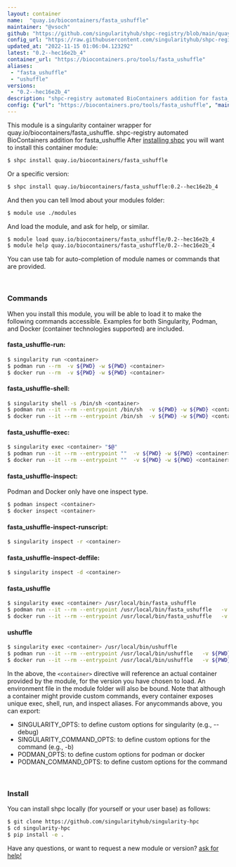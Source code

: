```yaml
---
layout: container
name:  "quay.io/biocontainers/fasta_ushuffle"
maintainer: "@vsoch"
github: "https://github.com/singularityhub/shpc-registry/blob/main/quay.io/biocontainers/fasta_ushuffle/container.yaml"
config_url: "https://raw.githubusercontent.com/singularityhub/shpc-registry/main/quay.io/biocontainers/fasta_ushuffle/container.yaml"
updated_at: "2022-11-15 01:06:04.123292"
latest: "0.2--hec16e2b_4"
container_url: "https://biocontainers.pro/tools/fasta_ushuffle"
aliases:
 - "fasta_ushuffle"
 - "ushuffle"
versions:
 - "0.2--hec16e2b_4"
description: "shpc-registry automated BioContainers addition for fasta_ushuffle"
config: {"url": "https://biocontainers.pro/tools/fasta_ushuffle", "maintainer": "@vsoch", "description": "shpc-registry automated BioContainers addition for fasta_ushuffle", "latest": {"0.2--hec16e2b_4": "sha256:fbd097083ae7a15580446ca860d6324f7ed736ff0dfad79490a3d05cacea1f23"}, "tags": {"0.2--hec16e2b_4": "sha256:fbd097083ae7a15580446ca860d6324f7ed736ff0dfad79490a3d05cacea1f23"}, "docker": "quay.io/biocontainers/fasta_ushuffle", "aliases": {"fasta_ushuffle": "/usr/local/bin/fasta_ushuffle", "ushuffle": "/usr/local/bin/ushuffle"}}
---
```


This module is a singularity container wrapper for quay.io/biocontainers/fasta_ushuffle.
shpc-registry automated BioContainers addition for fasta_ushuffle
After [installing shpc](#install) you will want to install this container module:


```bash
$ shpc install quay.io/biocontainers/fasta_ushuffle
```

Or a specific version:

```bash
$ shpc install quay.io/biocontainers/fasta_ushuffle:0.2--hec16e2b_4
```

And then you can tell lmod about your modules folder:

```bash
$ module use ./modules
```

And load the module, and ask for help, or similar.

```bash
$ module load quay.io/biocontainers/fasta_ushuffle/0.2--hec16e2b_4
$ module help quay.io/biocontainers/fasta_ushuffle/0.2--hec16e2b_4
```

You can use tab for auto-completion of module names or commands that are provided.

<br>

### Commands

When you install this module, you will be able to load it to make the following commands accessible.
Examples for both Singularity, Podman, and Docker (container technologies supported) are included.

#### fasta_ushuffle-run:

```bash
$ singularity run <container>
$ podman run --rm  -v ${PWD} -w ${PWD} <container>
$ docker run --rm  -v ${PWD} -w ${PWD} <container>
```

#### fasta_ushuffle-shell:

```bash
$ singularity shell -s /bin/sh <container>
$ podman run --it --rm --entrypoint /bin/sh  -v ${PWD} -w ${PWD} <container>
$ docker run --it --rm --entrypoint /bin/sh  -v ${PWD} -w ${PWD} <container>
```

#### fasta_ushuffle-exec:

```bash
$ singularity exec <container> "$@"
$ podman run --it --rm --entrypoint ""  -v ${PWD} -w ${PWD} <container> "$@"
$ docker run --it --rm --entrypoint ""  -v ${PWD} -w ${PWD} <container> "$@"
```

#### fasta_ushuffle-inspect:

Podman and Docker only have one inspect type.

```bash
$ podman inspect <container>
$ docker inspect <container>
```

#### fasta_ushuffle-inspect-runscript:

```bash
$ singularity inspect -r <container>
```

#### fasta_ushuffle-inspect-deffile:

```bash
$ singularity inspect -d <container>
```


#### fasta_ushuffle

```bash
$ singularity exec <container> /usr/local/bin/fasta_ushuffle
$ podman run --it --rm --entrypoint /usr/local/bin/fasta_ushuffle   -v ${PWD} -w ${PWD} <container> -c " $@"
$ docker run --it --rm --entrypoint /usr/local/bin/fasta_ushuffle   -v ${PWD} -w ${PWD} <container> -c " $@"
```


#### ushuffle

```bash
$ singularity exec <container> /usr/local/bin/ushuffle
$ podman run --it --rm --entrypoint /usr/local/bin/ushuffle   -v ${PWD} -w ${PWD} <container> -c " $@"
$ docker run --it --rm --entrypoint /usr/local/bin/ushuffle   -v ${PWD} -w ${PWD} <container> -c " $@"
```



In the above, the `<container>` directive will reference an actual container provided
by the module, for the version you have chosen to load. An environment file in the
module folder will also be bound. Note that although a container
might provide custom commands, every container exposes unique exec, shell, run, and
inspect aliases. For anycommands above, you can export:

 - SINGULARITY_OPTS: to define custom options for singularity (e.g., --debug)
 - SINGULARITY_COMMAND_OPTS: to define custom options for the command (e.g., -b)
 - PODMAN_OPTS: to define custom options for podman or docker
 - PODMAN_COMMAND_OPTS: to define custom options for the command

<br>

### Install

You can install shpc locally (for yourself or your user base) as follows:

```bash
$ git clone https://github.com/singularityhub/singularity-hpc
$ cd singularity-hpc
$ pip install -e .
```

Have any questions, or want to request a new module or version? [ask for help!](https://github.com/singularityhub/singularity-hpc/issues)
